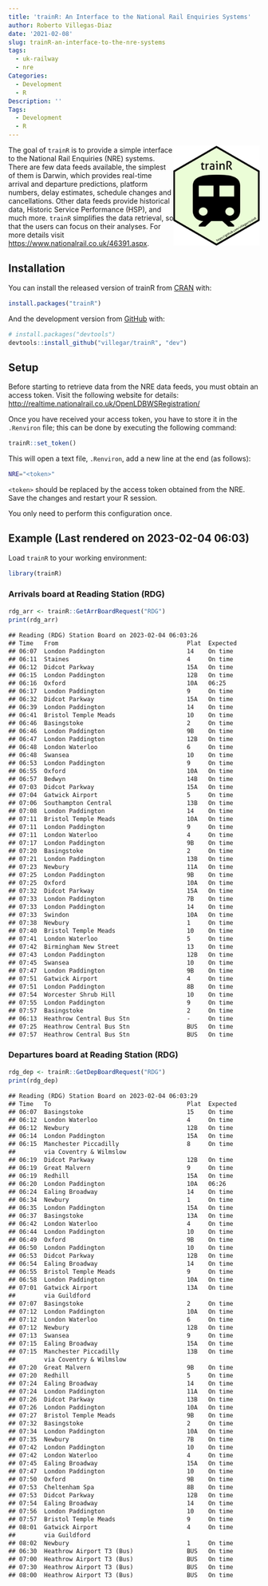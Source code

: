 ```yaml
---
title: 'trainR: An Interface to the National Rail Enquiries Systems'
author: Roberto Villegas-Diaz
date: '2021-02-08'
slug: trainR-an-interface-to-the-nre-systems
tags:
  - uk-railway
  - nre
Categories:
  - Development
  - R
Description: ''
Tags:
  - Development
  - R
---
```


<img src="https://raw.githubusercontent.com/villegar/trainR/main/inst/images/logo.png" alt="logo" align="right" height=200px/>

The goal of `trainR` is to provide a simple interface to the 
National Rail Enquiries (NRE) systems. There are few data feeds 
available, the simplest of them is Darwin, which provides real-time 
arrival and departure predictions, platform numbers, delay estimates, 
schedule changes and cancellations. Other data feeds provide historical 
data, Historic Service Performance (HSP), and much more. `trainR` 
simplifies the data retrieval, so that the users can focus on their 
analyses. For more details visit 
https://www.nationalrail.co.uk/46391.aspx.

## Installation

You can install the released version of trainR from [CRAN](https://CRAN.R-project.org) with:

``` r
install.packages("trainR")
```

And the development version from [GitHub](https://github.com/) with:

``` r
# install.packages("devtools")
devtools::install_github("villegar/trainR", "dev")
```

## Setup
Before starting to retrieve data from the NRE data feeds, you must obtain an access token. 
Visit the following website for details: http://realtime.nationalrail.co.uk/OpenLDBWSRegistration/

Once you have received your access token, you have to store it in the `.Renviron` file; this can be 
done by executing the following command:


```r
trainR::set_token()
```

This will open a text file, `.Renviron`, add a new line at the end (as follows):

```bash
NRE="<token>"
```

`<token>` should be replaced by the access token obtained from the NRE. Save the changes and restart 
your R session.

You only need to perform this configuration once.

## Example (Last rendered on 2023-02-04 06:03)

Load `trainR` to your working environment:

```r
library(trainR)
```

### Arrivals board at Reading Station (RDG)


```r
rdg_arr <- trainR::GetArrBoardRequest("RDG")
print(rdg_arr)
```

```
## Reading (RDG) Station Board on 2023-02-04 06:03:26
## Time   From                                    Plat  Expected
## 06:07  London Paddington                       14    On time
## 06:11  Staines                                 4     On time
## 06:12  Didcot Parkway                          15A   On time
## 06:15  London Paddington                       12B   On time
## 06:16  Oxford                                  10A   06:25
## 06:17  London Paddington                       9     On time
## 06:32  Didcot Parkway                          15A   On time
## 06:39  London Paddington                       14    On time
## 06:41  Bristol Temple Meads                    10    On time
## 06:46  Basingstoke                             2     On time
## 06:46  London Paddington                       9B    On time
## 06:47  London Paddington                       12B   On time
## 06:48  London Waterloo                         6     On time
## 06:48  Swansea                                 10    On time
## 06:53  London Paddington                       9     On time
## 06:55  Oxford                                  10A   On time
## 06:57  Bedwyn                                  14B   On time
## 07:03  Didcot Parkway                          15A   On time
## 07:04  Gatwick Airport                         5     On time
## 07:06  Southampton Central                     13B   On time
## 07:08  London Paddington                       14    On time
## 07:11  Bristol Temple Meads                    10A   On time
## 07:11  London Paddington                       9     On time
## 07:11  London Waterloo                         4     On time
## 07:17  London Paddington                       9B    On time
## 07:20  Basingstoke                             2     On time
## 07:21  London Paddington                       13B   On time
## 07:23  Newbury                                 11A   On time
## 07:25  London Paddington                       9B    On time
## 07:25  Oxford                                  10A   On time
## 07:32  Didcot Parkway                          15A   On time
## 07:33  London Paddington                       7B    On time
## 07:33  London Paddington                       14    On time
## 07:33  Swindon                                 10A   On time
## 07:38  Newbury                                 1     On time
## 07:40  Bristol Temple Meads                    10    On time
## 07:41  London Waterloo                         5     On time
## 07:42  Birmingham New Street                   13    On time
## 07:43  London Paddington                       12B   On time
## 07:45  Swansea                                 10    On time
## 07:47  London Paddington                       9B    On time
## 07:51  Gatwick Airport                         4     On time
## 07:51  London Paddington                       8B    On time
## 07:54  Worcester Shrub Hill                    10    On time
## 07:55  London Paddington                       9     On time
## 07:57  Basingstoke                             2     On time
## 06:13  Heathrow Central Bus Stn                -     On time
## 07:25  Heathrow Central Bus Stn                BUS   On time
## 07:57  Heathrow Central Bus Stn                BUS   On time
```

### Departures board at Reading Station (RDG)


```r
rdg_dep <- trainR::GetDepBoardRequest("RDG")
print(rdg_dep)
```

```
## Reading (RDG) Station Board on 2023-02-04 06:03:29
## Time   To                                      Plat  Expected
## 06:07  Basingstoke                             15    On time
## 06:12  London Waterloo                         4     On time
## 06:12  Newbury                                 12B   On time
## 06:14  London Paddington                       15A   On time
## 06:15  Manchester Piccadilly                   8     On time
##        via Coventry & Wilmslow                 
## 06:19  Didcot Parkway                          12B   On time
## 06:19  Great Malvern                           9     On time
## 06:19  Redhill                                 15A   On time
## 06:20  London Paddington                       10A   06:26
## 06:24  Ealing Broadway                         14    On time
## 06:34  Newbury                                 1     On time
## 06:35  London Paddington                       15A   On time
## 06:37  Basingstoke                             13A   On time
## 06:42  London Waterloo                         4     On time
## 06:44  London Paddington                       10    On time
## 06:49  Oxford                                  9B    On time
## 06:50  London Paddington                       10    On time
## 06:53  Didcot Parkway                          12B   On time
## 06:54  Ealing Broadway                         14    On time
## 06:55  Bristol Temple Meads                    9     On time
## 06:58  London Paddington                       10A   On time
## 07:01  Gatwick Airport                         13A   On time
##        via Guildford                           
## 07:07  Basingstoke                             2     On time
## 07:12  London Paddington                       10A   On time
## 07:12  London Waterloo                         6     On time
## 07:12  Newbury                                 12B   On time
## 07:13  Swansea                                 9     On time
## 07:15  Ealing Broadway                         15A   On time
## 07:15  Manchester Piccadilly                   13B   On time
##        via Coventry & Wilmslow                 
## 07:20  Great Malvern                           9B    On time
## 07:20  Redhill                                 5     On time
## 07:24  Ealing Broadway                         14    On time
## 07:24  London Paddington                       11A   On time
## 07:26  Didcot Parkway                          13B   On time
## 07:26  London Paddington                       10A   On time
## 07:27  Bristol Temple Meads                    9B    On time
## 07:32  Basingstoke                             2     On time
## 07:34  London Paddington                       10A   On time
## 07:35  Newbury                                 7B    On time
## 07:42  London Paddington                       10    On time
## 07:42  London Waterloo                         4     On time
## 07:45  Ealing Broadway                         15A   On time
## 07:47  London Paddington                       10    On time
## 07:50  Oxford                                  9B    On time
## 07:53  Cheltenham Spa                          8B    On time
## 07:53  Didcot Parkway                          12B   On time
## 07:54  Ealing Broadway                         14    On time
## 07:56  London Paddington                       10    On time
## 07:57  Bristol Temple Meads                    9     On time
## 08:01  Gatwick Airport                         4     On time
##        via Guildford                           
## 08:02  Newbury                                 1     On time
## 06:30  Heathrow Airport T3 (Bus)               BUS   On time
## 07:00  Heathrow Airport T3 (Bus)               BUS   On time
## 07:30  Heathrow Airport T3 (Bus)               BUS   On time
## 08:00  Heathrow Airport T3 (Bus)               BUS   On time
```
